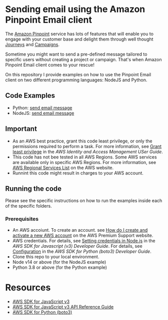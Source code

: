 # Sending email using the Amazon Pinpoint Email client

The [Amazon Pinpoint](https://docs.aws.amazon.com/pinpoint/) service has lots of features that will enable you to engage with your customer base and delight them through well thought [Journeys](https://docs.aws.amazon.com/pinpoint/latest/userguide/journeys.html) and [Campaigns](https://docs.aws.amazon.com/pinpoint/latest/userguide/campaigns.html).

Sometime you might want to send a pre-defined message tailored to specific users without creating a project or campaign. That's when Amazon Pinpoint Email client comes to your rescue! 

On this repository I provide examples on how to use the Pinpoint Email client on two different programming languages: NodeJS and Python.

## Code Examples

- Python: [send email message](https://github.com/paragao/pinpoint-demo/tree/main/python)
- NodeJS: [send email message](https://github.com/paragao/pinpoint-demo/tree/main/nodejs)

## Important
- As an AWS best practice, grant this code least privilege, or only the permissions required to perform a task. For more information, see [Grant least privilege](https://docs.aws.amazon.com/IAM/latest/UserGuide/best-practices.html#grant-least-privilege) in the *AWS Identity and Access Management USer Guide*.
- This code has not bee tested in all AWS Regions. Some AWS services are available only in specific AWS Regions. For more information, see [AWS Regional Services List](https://aws.amazon.com/about-aws/global-infrastructure/regional-product-services/) on the AWS website.
- Runnint this code might result in charges to your AWS account.

## Running the code
Please see the specific instructions on how to run the examples inside each of the specific folders.

### Prerequisites
- An AWS accoiunt. To create an account. see [How do I create and activate a new AWS account](https://aws.amazon.com/premiumsupport/knowledge-center/create-and-activate-aws-account/) on the AWS Premium Support website.
- AWS credentials. For details, see [Setting credentials in Node.js](https://docs.aws.amazon.com/sdk-for-javascript/v3/developer-guide/setting-credentials-node.html) in the *AWS SDK for Javascript (v3) Developer Guide*. For details, see [Configuration](https://boto3.amazonaws.com/v1/documentation/api/latest/guide/quickstart.html#configuration) in the *AWS SDK for Python (boto3) Developer Guide*.
- Clone this repo to your local environment.
- Node v14 or above (for the NodeJS example)
- Python 3.8 or above (for the Python example)

# Resources
- [AWS SDK for JavaScript v3](https://github.com/aws/aws-sdk-js-v3)
- [AWS SDK for JavaScript v3 API Reference Guide](https://docs.aws.amazon.com/AWSJavaScriptSDK/v3/latest/clients/client-pinpoint/index.html)
- [AWS SDK for Python (boto3)](https://boto3.amazonaws.com/v1/documentation/api/latest/index.html)
